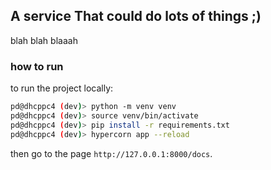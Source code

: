 ## A service That could do lots of things ;)

blah blah blaaah

### how to run

to run the project locally:

```bash
pd@dhcppc4 (dev)> python -m venv venv
pd@dhcppc4 (dev)> source venv/bin/activate
pd@dhcppc4 (dev)> pip install -r requirements.txt
pd@dhcppc4 (dev)> hypercorn app --reload
```

then go to the page `http://127.0.0.1:8000/docs`.

